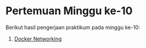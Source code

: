 # Pertemuan Minggu ke-10
Berikut hasil pengerjaan praktikum pada minggu ke-10:
1. [Docker Networking](./praktik.md)
